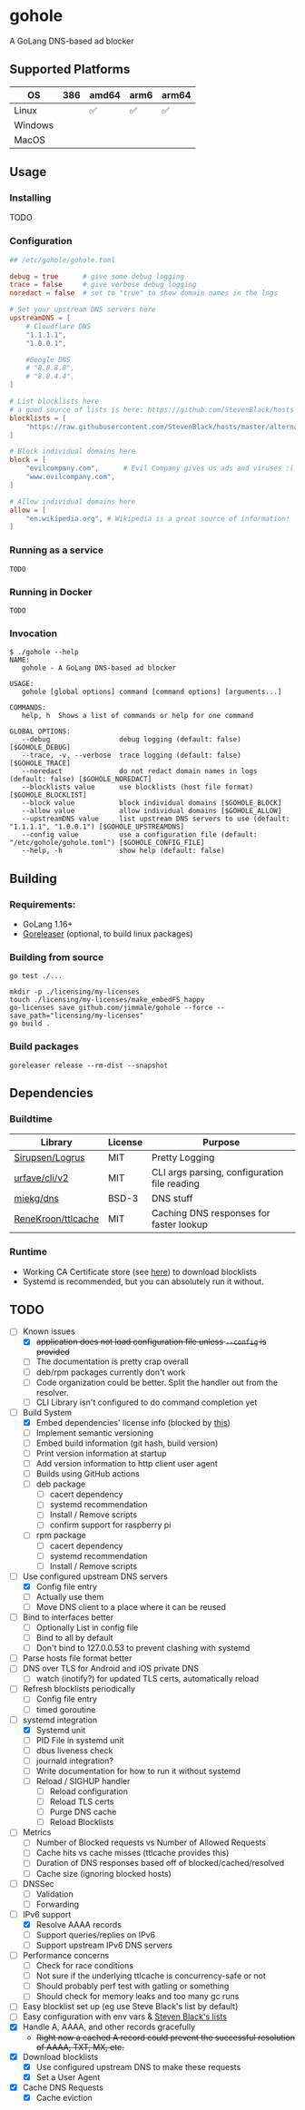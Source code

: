 # gohole
A GoLang DNS-based ad blocker

## Supported Platforms

| OS      | 386 | amd64 | arm6 | arm64 |
| ---     | --- | ----  | ---  | ----  |
| Linux   |     | ✅     | ✅    | ✅     |
| Windows |     |       |      |       |
| MacOS   |     |       |      |       |

## Usage
### Installing
TODO

### Configuration
```toml
## /etc/gohole/gohole.toml

debug = true      # give some debug logging
trace = false     # give verbose debug logging
noredact = false  # set to "true" to show domain names in the logs

# Set your upstream DNS servers here
upstreamDNS = [
    # Cloudflare DNS
    "1.1.1.1",
    "1.0.0.1",

    #Google DNS
    # "8.8.8.8",
    # "8.8.4.4",
]

# List blocklists here
# a good source of lists is here: https://github.com/StevenBlack/hosts
blocklists = [
    "https://raw.githubusercontent.com/StevenBlack/hosts/master/alternates/fakenews-gambling/hosts",  # adware, malware, fakenews, gambling
]

# Block individual domains here
block = [
    "evilcompany.com",      # Evil Company gives us ads and viruses :(
    "www.evilcompany.com",
]

# Allow individual domains here
allow = [
    "en.wikipedia.org", # Wikipedia is a great source of information!
]
```

### Running as a service
```shell
TODO
```

### Running in Docker
```shell
TODO
```

### Invocation
```text
$ ./gohole --help
NAME:
   gohole - A GoLang DNS-based ad blocker

USAGE:
   gohole [global options] command [command options] [arguments...]

COMMANDS:
   help, h  Shows a list of commands or help for one command

GLOBAL OPTIONS:
   --debug                 debug logging (default: false) [$GOHOLE_DEBUG]
   --trace, -v, --verbose  trace logging (default: false) [$GOHOLE_TRACE]
   --noredact              do not redact domain names in logs (default: false) [$GOHOLE_NOREDACT]
   --blocklists value      use blocklists (host file format) [$GOHOLE_BLOCKLIST]
   --block value           block individual domains [$GOHOLE_BLOCK]
   --allow value           allow individual domains [$GOHOLE_ALLOW]
   --upstreamDNS value     list upstream DNS servers to use (default: "1.1.1.1", "1.0.0.1") [$GOHOLE_UPSTREAMDNS]
   --config value          use a configuration file (default: "/etc/gohole/gohole.toml") [$GOHOLE_CONFIG_FILE]
   --help, -h              show help (default: false)
```

## Building
### Requirements:
- GoLang 1.16+
- [Goreleaser](https://goreleaser.com/) (optional, to build linux packages)

### Building from source
```shell
go test ./...

mkdir -p ./licensing/my-licenses
touch ./licensing/my-licenses/make_embedFS_happy
go-licenses save github.com/jimmale/gohole --force --save_path="licensing/my-licenses"
go build .
```

### Build packages
```shell
goreleaser release --rm-dist --snapshot
```

## Dependencies
### Buildtime
| Library                                                     | License | Purpose                                      |
| -------                                                     | ------- | -------                                      |
| [Sirupsen/Logrus](https://github.com/Sirupsen/logrus)       | MIT     | Pretty Logging                               |
| [urfave/cli/v2](https://github.com/urfave/cli/v2)           | MIT     | CLI args parsing, configuration file reading |
| [miekg/dns](https://github.com/miekg/dns)                   | BSD-3   | DNS stuff                                    |
| [ReneKroon/ttlcache](https://github.com/ReneKroon/ttlcache) | MIT     | Caching DNS responses for faster lookup      |


### Runtime
- Working CA Certificate store (see [here](https://stackoverflow.com/a/40051432)) to download blocklists
- Systemd is recommended, but you can absolutely run it without.

## TODO
- [ ] Known issues
  - [x] ~~application does not load configuration file unless `--config` is provided~~
  - [ ] The documentation is pretty crap overall
  - [ ] deb/rpm packages currently don't work
  - [ ] Code organization could be better. Split the handler out from the resolver.
  - [ ] CLI Library isn't configured to do command completion yet
- [ ] Build System
  - [x] Embed dependencies' license info (blocked by [this](https://github.com/google/go-licenses/pull/79))
  - [ ] Implement semantic versioning
  - [ ] Embed build information (git hash, build version)
  - [ ] Print version information at startup
  - [ ] Add version information to http client user agent
  - [ ] Builds using GitHub actions
  - [ ] deb package
    - [ ] cacert dependency
    - [ ] systemd recommendation
    - [ ] Install / Remove scripts
    - [ ] confirm support for raspberry pi
  - [ ] rpm package
    - [ ] cacert dependency
    - [ ] systemd recommendation
    - [ ] Install / Remove scripts
- [ ] Use configured upstream DNS servers
  - [x] Config file entry
  - [ ] Actually use them
  - [ ] Move DNS client to a place where it can be reused
- [ ] Bind to interfaces better
  - [ ] Optionally List in config file
  - [ ] Bind to all by default
  - [ ] Don't bind to 127.0.0.53 to prevent clashing with systemd
- [ ] Parse hosts file format better
- [ ] DNS over TLS for Android and iOS private DNS
  - [ ] watch (inotify?) for updated TLS certs, automatically reload
- [ ] Refresh blocklists periodically
  - [ ] Config file entry 
  - [ ] timed goroutine
- [ ] systemd integration
  - [x] Systemd unit 
  - [ ] PID File in systemd unit
  - [ ] dbus liveness check
  - [ ] journald integration?
  - [ ] Write documentation for how to run it without systemd
  - [ ] Reload / SIGHUP handler
    - [ ] Reload configuration
    - [ ] Reload TLS certs
    - [ ] Purge DNS cache
    - [ ] Reload Blocklists
- [ ] Metrics
  - [ ] Number of Blocked requests vs Number of Allowed Requests
  - [ ] Cache hits vs cache misses (ttlcache provides this)
  - [ ] Duration of DNS responses based off of blocked/cached/resolved
  - [ ] Cache size (ignoring blocked hosts)
- [ ] DNSSec
  - [ ] Validation
  - [ ] Forwarding
- [ ] IPv6 support
  - [x] Resolve AAAA records
  - [ ] Support queries/replies on IPv6
  - [ ] Support upstream IPv6 DNS servers
- [ ] Performance concerns
  - [ ] Check for race conditions
  - [ ] Not sure if the underlying ttlcache is concurrency-safe or not
  - [ ] Should probably perf test with gatling or something
  - [ ] Should check for memory leaks and too many gc runs
- [ ] Easy blocklist set up (eg use Steve Black's list by default)
- [ ] Easy configuration with env vars & [Steven Black's lists](https://github.com/StevenBlack/hosts)
- [x] Handle A, AAAA, and other records gracefully
  - ~~Right now a cached A record could prevent the successful resolution of AAAA, TXT, MX, etc.~~
- [x] Download blocklists
  - [x] Use configured upstream DNS to make these requests
  - [x] Set a User Agent
- [x] Cache DNS Requests
  - [x] Cache eviction